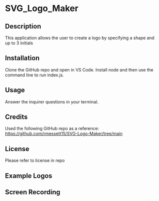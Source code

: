 # SVG_Logo_Maker

## Description

This application allows the user to create a logo by specifying a shape and up to 3 initials 

## Installation

Clone the GitHub repo and open in VS Code. Install node and then use the command line to run index.js.

## Usage

Answer the inquirer questions in your terminal. 

## Credits

Used the following GitHub repo as a reference:
https://github.com/rmessett15/SVG-Logo-Maker/tree/main

## License

Please refer to license in repo

## Example Logos

## Screen Recording